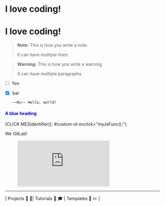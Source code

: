<style>
  .blue {
    color: blue;
    background-color: lightblue;
}
  .bold {
    font-weight: bold;
}
</style>

# I love coding!

<h1 style="blue">I love coding!</h1>

> **Note:** This is how you write a note.
>
> It can have multiple lines.

> **Warning:** This is how you write a warning.
>
> It can have multiple paragraphs.

- [ ] foo
- [x] bar

      ~~Hi~~ Hello, world!

<h4 style="color:blue;">A blue heading</h4>

[CLICK ME][identifier]{: #custom-id onclick="myJsFunc();"}

<script type="text/javascript">
  function myJsFunc() {
  var answer = confirm ("Please click on OK to continue.")
  if (answer)
  window.location="#";
  }
</script>

We <i class="fas fa-heart" aria-hidden="true" style="color:#c7254e"></i> GitLab!

<figure class="video_container">
  <iframe src="https://www.youtube.com/embed/NoFLJLJ7abE" frameborder="0" allowfullscreen="true"> </iframe>
</figure>

---

| Projects :art: :pushpin:| Tutorials :school_satchel: :mortar_board: | Templates :page_facing_up: :pencil2: |
